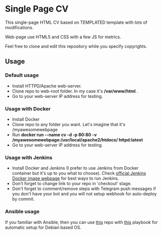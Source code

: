# Single Page CV

This single-page HTML CV based on TEMPLATED template with lots of modifications.

Web-page use HTML5 and CSS with a few JS for metrics.

Feel free to clone and edit this repository while you specify copyrights.

## Usage

### Default usage
* Install HTTPD/Apache web-server.
* Clone repo to web-root folder. In my case it's **/var/www/html** .
* Go to your web-server IP address for testing.

### Usage with Docker
* Install Docker
* Clone repo to any folder you want. Let's imagine that it's /myawesomewebpage
* Run **docker run --name cv -d -p 80:80 -v /myawesomewebpage:/usr/local/apache2/htdocs/ httpd:latest**
* Go to your web-server IP address for testing.

### Usage with Jenkins

* Install Docker and Jenkins (I prefer to use Jenkins from Docker container but it's up to you what to choose). Check [official Jenkins Docker image webpage](https://github.com/jenkinsci/docker/blob/master/README.md) for best ways to run Jenkins.
* Don't forget to change link to your repo in 'checkout' stage.
* Don't forget to comment/remove steps with Telegram push messages if you don't have your bot and you will not setup webhook for auto-deploy by commit.

### Ansible usage

If you familiar with Ansible, then you can use [this](https://github.com/drewripa/ansiblepublic) repo with [this](https://github.com/drewripa/ansiblepublic/blob/master/cvwebpage.yaml) playbook for automatic setup for Debian based OS.

